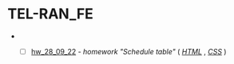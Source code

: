 # TEL-RAN_FE

- - [ ] [hw_28_09_22](https://sl101.github.io/TEL-RAN_FE/hw_28_09_22)  - *homework "Schedule table"*    ( *[HTML](https://github.com/sl101/TEL-RAN_FE/blob/main/hw_28_09_22/index.html)* , *[CSS](https://github.com/sl101/TEL-RAN_FE/blob/main/hw_28_09_22/style/style.css)* )


